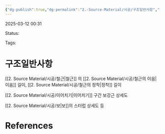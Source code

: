 ```yaml
---
{"dg-publish":true,"dg-permalink":"2.-Source-Material/시공/구조일반사항","permalink":"/2.-Source-Material/시공/구조일반사항/"}
---
```



2025-03-12 00:31

Status: 

Tags: 

# 구조일반사항
[[2. Source Material/시공/철근\|철근]] 의 [[2. Source Material/시공/철근의 이음\|이음]] 길이, [[2. Source Material/시공/철근의 정착\|정착]] 길이

[[2. Source Material/시공/이어치기\|이어치기]] 구간 보강근 상세도

[[2. Source Material/시공/보\|보]]의 스터럽 상세도 등

# References
